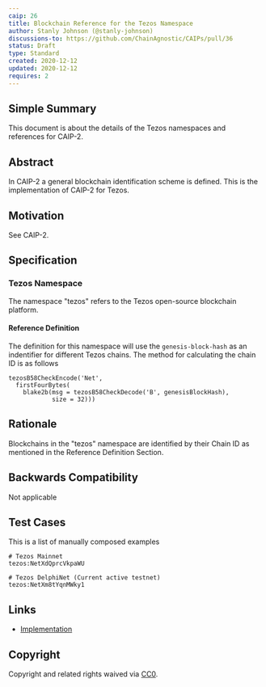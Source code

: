 ```yaml
---
caip: 26
title: Blockchain Reference for the Tezos Namespace
author: Stanly Johnson (@stanly-johnson)
discussions-to: https://github.com/ChainAgnostic/CAIPs/pull/36
status: Draft
type: Standard
created: 2020-12-12
updated: 2020-12-12
requires: 2
---
```


## Simple Summary

This document is about the details of the Tezos namespaces and references for CAIP-2.

## Abstract

In CAIP-2 a general blockchain identification scheme is defined. This is the
implementation of CAIP-2 for Tezos.

## Motivation

See CAIP-2.

## Specification

### Tezos Namespace

The namespace "tezos" refers to the Tezos open-source blockchain platform.

#### Reference Definition

The definition for this namespace will use the `genesis-block-hash` as an indentifier for different Tezos chains. The method for calculating the chain ID is as follows
```
tezosB58CheckEncode('Net',
  firstFourBytes(
    blake2b(msg = tezosB58CheckDecode('B', genesisBlockHash),
            size = 32)))
```

## Rationale

Blockchains in the "tezos" namespace are identified by their Chain ID as mentioned in the Reference Definition Section.

## Backwards Compatibility

Not applicable

## Test Cases

This is a list of manually composed examples

```
# Tezos Mainnet
tezos:NetXdQprcVkpaWU

# Tezos DelphiNet (Current active testnet)
tezos:NetXm8tYqnMWky1
```

## Links

- [Implementation](https://gitlab.com/tezos/tezos/blob/e7612c5ffa46570cdcc612f7bcead771edc24283/src/lib_crypto/chain_id.ml)


## Copyright

Copyright and related rights waived via [CC0](https://creativecommons.org/publicdomain/zero/1.0/).
